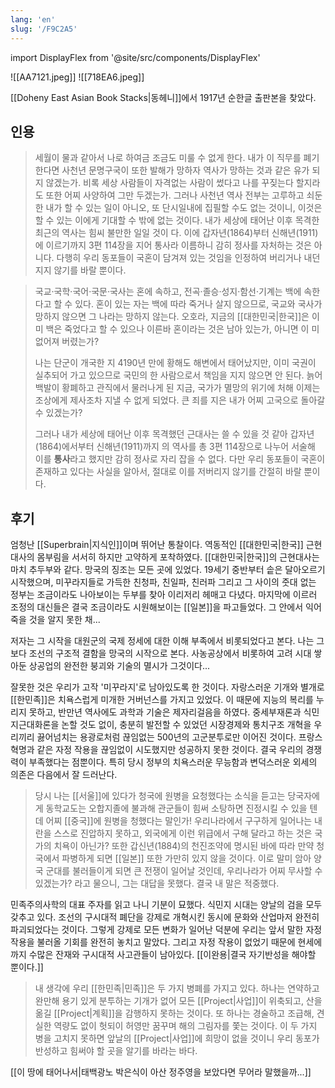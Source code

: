 ```yaml
---
lang: 'en'
slug: '/F9C2A5'
---
```


import DisplayFlex from '@site/src/components/DisplayFlex'

<DisplayFlex>

![[AA7121.jpeg]]
![[718EA6.jpeg]]

</DisplayFlex>

[[Doheny East Asian Book Stacks|동헤니]]에서 1917년 순한글 출판본을 찾았다.

## 인용

> 세월이 물과 같아서 나로 하여금 조금도 미룰 수 없게 한다. 내가 이 직무를 폐기한다면 사천년 문명구국이 또한 발해가 망하자 역사가 망하는 것과 같은 유가 되지 않겠는가. 비록 세상 사람들이 자격없는 사람이 썼다고 나를 꾸짖는다 할지라도 또한 어찌 사양하여 그만 두겠는가. 그러나 사천년 역사 전부는 고루하고 쇠둔한 내가 할 수 있는 일이 아니오, 또 단시일내에 집필할 수도 없는 것이니, 이것은 할 수 있는 이에게 기대할 수 밖에 없는 것이다. 내가 세상에 태어난 이후 목격한 최근의 역사는 힘씨 불만한 일일 것이 다. 이에 갑자년(1864)부터 신해년(1911)에 이르기까지 3편 114장을 지어 통사라 이름하니 감히 정사를 자처하는 것은 아니다. 다행히 우리 동포들이 국혼이 담겨져 있는 것임을 인정하여 버리거나 내던지지 않기를 바랄 뿐이다.

> 국교·국학·국어·국문·국사는 혼에 속하고, 전곡·졸승·성지·함선·기계는 백에 속한다고 할 수 있다. 혼이 있는 자는 백에 따라 죽거나 살지 않으므로, 국교와 국사가 망하지 않으면 그 나라는 망하지 않는다. 오호라, 지금의 [[대한민국|한국]]은 이미 백은 죽었다고 할 수 있으나 이른바 혼이라는 것은 남아 있는가, 아니면 이 미 없어져 버렸는가?
>
> 나는 단군이 개국한 지 4190년 만에 황해도 해변에서 태어났지만, 이미 국권이 실추되어 가고 있으므로 국민의 한 사람으로서 책임을 지지 않으면 안 된다. 늙어 백발이 황폐하고 관직에서 물러나게 된 지금, 국가가 멸망의 위기에 처해 이제는 조상에게 제사조차 지낼 수 없게 되었다. 큰 죄를 지은 내가 어찌 고국으로 돌아갈 수 있겠는가?
>
> 그러나 내가 세상에 태어난 이후 목격했던 근대사는 쓸 수 있을 것 같아 갑자년(1864)에서부터 신해년(1911)까지 의 역사를 총 3편 114장으로 나누어 서술해 이를 **통사**라고 했지만 감히 정사로 자리 잡을 수 없다. 다만 우리 동포들이 국혼이 존재하고 있다는 사실을 알아서, 절대로 이를 저버리지 않기를 간절히 바랄 뿐이다.

## 후기

엄청난 [[Superbrain|지식인]]이며 뛰어난 통찰이다. 역동적인 [[대한민국|한국]] 근현대사의 몸부림을 서서히 하지만 고약하게 포착하였다. [[대한민국|한국]]의 근현대사는 마치 추두부와 같다. 망국의 징조는 모든 곳에 있었다. 19세기 중반부터 솥은 달아오르기 시작했으며, 미꾸라지들로 가득한 친청파, 친일파, 친러파 그리고 그 사이의 줏대 없는 정부는 조금이라도 나아보이는 두부를 찾아 이리저리 헤매고 다녔다. 마지막에 이르러 조정의 대신들은 결국 조금이라도 시원해보이는 [[일본]]을 파고들었다. 그 안에서 익어죽을 것을 알지 못한 채...

저자는 그 시작을 대원군의 국제 정세에 대한 이해 부족에서 비롯되었다고 본다. 나는 그보다 조선의 구조적 결함을 망국의 시작으로 본다. 사농공상에서 비롯하여 고려 시대 쌓아둔 상공업의 완전한 붕괴와 기술의 멸시가 그것이다...

잘못한 것은 우리가 고작 '미꾸라지'로 남아있도록 한 것이다. 자랑스러운 기개와 별개로 [[한민족]]은 치욕스럽게 미개한 거버넌스를 가지고 있었다. 이 때문에 지능의 복리를 누리지 못하고, 반만년 역사에도 과학과 기술은 제자리걸음을 하였다. 중세부재론과 식민지근대화론을 논할 것도 없이, 충분히 발전할 수 있었던 시장경제와 통치구조 개혁을 우리끼리 끓어넘치는 용광로처럼 끊임없는 500년의 고군분투로만 이어진 것이다. 프랑스 혁명과 같은 자정 작용을 끊임없이 시도했지만 성공하지 못한 것이다. 결국 우리의 경쟁력이 부족했다는 점뿐이다. 특히 당시 정부의 치욕스러운 무능함과 변덕스러운 외세의 의존은 다음에서 잘 드러난다.

> 당시 나는 [[서울]]에 있다가 청국에 원병을 요청했다는 소식을 듣고는 당국자에게 동학교도는 오합지졸에 불과해 관군들이 힘써 소탕하면 진정시킬 수 있을 텐데 어찌 [[중국]]에 원병을 청했다는 말인가! 우리나라에서 구구하게 일어나는 내란을 스스로 진압하지 못하고, 외국에게 이런 위급에서 구해 달라고 하는 것은 국가의 치욕이 아닌가? 또한 갑신년(1884)의 천진조약에 명시된 바에 따라 만약 청국에서 파병하게 되면 [[일본]] 또한 가만히 있지 않을 것이다. 이로 말미 암아 양국 군대를 불러들이게 되면 큰 전쟁이 일어날 것인데, 우리나라가 어찌 무사할 수 있겠는가? 라고 물으니, 그는 대답을 못했다. 결국 내 말은 적중했다.

민족주의사학의 대표 주자를 읽고 나니 기분이 묘했다. 식민지 시대는 양날의 검을 모두 갖추고 있다. 조선의 구시대적 폐단을 강제로 개혁시킨 동시에 문화와 산업마저 완전히 파괴되었다는 것이다. 그렇게 강제로 모든 변화가 일어난 덕분에 우리는 앞서 말한 자정 작용을 불러올 기회를 완전히 놓치고 말았다. 그리고 자정 작용이 없었기 때문에 현세에까지 수많은 잔재와 구시대적 사고관들이 남아있다. [[이완용|결국 자기반성을 해야할 뿐이다.]]

> 내 생각에 우리 [[한민족|민족]]은 두 가지 병폐를 가지고 있다. 하나는 연약하고 완만해 용기 있게 분투하는 기개가 없어 모든 [[Project|사업]]이 위축되고, 산을 옮길 [[Project|계획]]을 감행하지 못하는 것이다. 또 하나는 경술하고 조급해, 견실한 역량도 없이 헛되이 허영만 꿈꾸며 해의 그림자를 쫓는 것이다. 이 두 가지 병을 고치지 못하면 앞날의 [[Project|사업]]에 희망이 없을 것이니 우리 동포가 반성하고 힘써야 할 곳을 알기를 바라는 바다.

[[이 땅에 태어나서|태백광노 박은식이 아산 정주영을 보았다면 무어라 말했을까...]]

